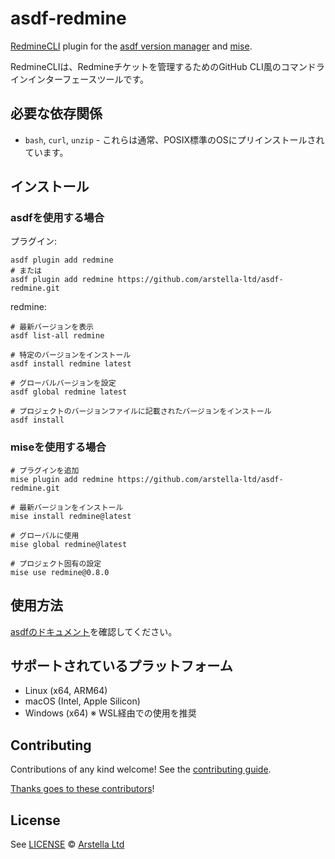 # asdf-redmine

[RedmineCLI](https://github.com/arstella-ltd/RedmineCLI) plugin for the [asdf version manager](https://asdf-vm.com) and [mise](https://github.com/jdx/mise).

RedmineCLIは、Redmineチケットを管理するためのGitHub CLI風のコマンドラインインターフェースツールです。

## 必要な依存関係

- `bash`, `curl`, `unzip` - これらは通常、POSIX標準のOSにプリインストールされています。

## インストール

### asdfを使用する場合

プラグイン:

```shell
asdf plugin add redmine
# または
asdf plugin add redmine https://github.com/arstella-ltd/asdf-redmine.git
```

redmine:

```shell
# 最新バージョンを表示
asdf list-all redmine

# 特定のバージョンをインストール
asdf install redmine latest

# グローバルバージョンを設定
asdf global redmine latest

# プロジェクトのバージョンファイルに記載されたバージョンをインストール
asdf install
```

### miseを使用する場合

```shell
# プラグインを追加
mise plugin add redmine https://github.com/arstella-ltd/asdf-redmine.git

# 最新バージョンをインストール
mise install redmine@latest

# グローバルに使用
mise global redmine@latest

# プロジェクト固有の設定
mise use redmine@0.8.0
```

## 使用方法

[asdfのドキュメント](https://asdf-vm.com/guide/getting-started.html)を確認してください。

## サポートされているプラットフォーム

- Linux (x64, ARM64)
- macOS (Intel, Apple Silicon)
- Windows (x64) ※ WSL経由での使用を推奨

## Contributing

Contributions of any kind welcome! See the [contributing guide](contributing.md).

[Thanks goes to these contributors](https://github.com/arstella-ltd/asdf-redmine/graphs/contributors)!

## License

See [LICENSE](LICENSE) © [Arstella Ltd](https://github.com/arstella-ltd/)
